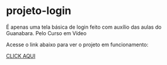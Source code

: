 # projeto-login
 É apenas uma tela básica de login feito com auxílio das aulas do Guanabara. Pelo Curso em Vídeo

 Acesse o link abaixo para ver o projeto em funcionamento:

 [CLICK AQUI](https://joshuaoliveira123.github.io/projeto-login/)
